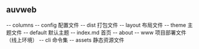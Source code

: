 ## auvweb

-- columns
 -- config 配置文件
 -- dist 打包文件
 -- layout 布局文件
 -- theme 主题文件
   -- default 默认主题
     -- index.md 首页
     -- about
 -- www 项目部署文件（线上环境）
 -- cli 命令集
 -- assets 静态资源文件